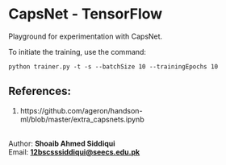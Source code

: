 # CapsNet - TensorFlow

Playground for experimentation with CapsNet.

To initiate the training, use the command:
```
python trainer.py -t -s --batchSize 10 --trainingEpochs 10
```

<h2>References:</h2>
<ol>
<li>https://github.com/ageron/handson-ml/blob/master/extra_capsnets.ipynb</li>
</ol>

<br/> Author: <b>Shoaib Ahmed Siddiqui</b>
<br/> Email: <b>12bscsssiddiqui@seecs.edu.pk</b>

